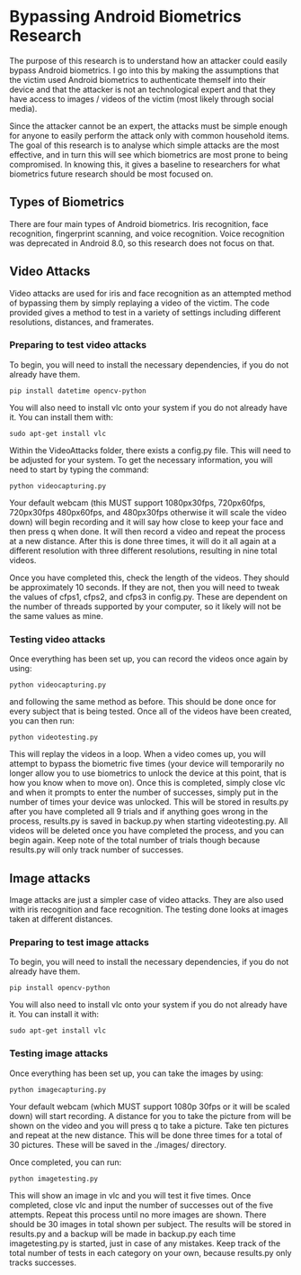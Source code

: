 # Bypassing Android Biometrics Research

The purpose of this research is to understand how an attacker could easily
bypass Android biometrics. I go into this by making the assumptions that the
victim used Android biometrics to authenticate themself into their device and
that the attacker is not an technological expert and that they have access
to images / videos of the victim (most likely through social media).

Since the attacker cannot be an expert, the attacks must be simple enough
for anyone to easily perform the attack only with common household items.
The goal of this research is to analyse which simple attacks are the most
effective, and in turn this will see which biometrics are most prone to
being compromised. In knowing this, it gives a baseline to researchers
for what biometrics future research should be most focused on. 

## Types of Biometrics

There are four main types of Android biometrics. Iris recognition, face
recognition, fingerprint scanning, and voice recognition. Voice recognition
was deprecated in Android 8.0, so this research does not focus on that.

## Video Attacks

Video attacks are used for iris and face recognition as an attempted method
of bypassing them by simply replaying a video of the victim. The code
provided gives a method to test in a variety of settings including different
resolutions, distances, and framerates.

### Preparing to test video attacks

To begin, you will need to install the necessary dependencies, if you do not
already have them.


```
pip install datetime opencv-python
```

You will also need to install vlc onto your system if you do not
already have it. You can install them with:

```
sudo apt-get install vlc
```

Within the VideoAttacks folder, there exists a config.py file. This will need
to be adjusted for your system. To get the necessary information, you will need
to start by typing the command:

```
python videocapturing.py
```

Your default webcam (this MUST support 1080px30fps, 720px60fps, 720px30fps 480px60fps, 
and 480px30fps otherwise
it will scale the video down) will begin recording and it will say how close to keep
your face and then press q when done. It will then record a video and repeat the process
at a new distance. After this is done three times, it will do it all again at a different
resolution with three different resolutions, resulting in nine total videos.

Once you have completed this, check the length of the videos. They should be approximately
10 seconds. If they are not, then you will need to tweak the values of cfps1, cfps2, and
cfps3 in config.py. These are dependent on the number of threads supported by your computer,
so it likely will not be the same values as mine.

### Testing video attacks

Once everything has been set up, you can record the videos once again by using:

```
python videocapturing.py
```

and following the same method as before. This should be done once for every subject that is
being tested. Once all of the videos have been created, you can then run:

```
python videotesting.py
```

This will replay the videos in a loop. When a video comes up, you will attempt to bypass the
biometric five times (your device will temporarily no longer allow you to use biometrics to
unlock the device at this point, that is how you know when to move on). Once this is
completed, simply close vlc and when it prompts to enter the number of successes, simply
put in the number of times your device was unlocked. This will be stored in results.py
after you have completed all 9 trials and if anything goes wrong in the process,
results.py is saved in backup.py when starting videotesting.py. All videos will be deleted
once you have completed the process, and you can begin again. Keep note of the total number
of trials though because results.py will only track number of successes. 

## Image attacks

Image attacks are just a simpler case of video attacks. They are also used with iris recognition
and face recognition. The testing done looks at images taken at different distances.


### Preparing to test image attacks

To begin, you will need to install the necessary dependencies, if you do not
already have them.


```
pip install opencv-python
```

You will also need to install vlc onto your system if you do not already have it.
You can install it with:

```
sudo apt-get install vlc
```

### Testing image attacks

Once everything has been set up, you can take the images by using:

```
python imagecapturing.py
```

Your default webcam (which MUST support 1080p 30fps or it will be scaled down) will
start recording. A distance for you to take the picture from will be shown on the
video and you will press q to take a picture. Take ten pictures and repeat at the
new distance. This will be done three times for a total of 30 pictures. These will
be saved in the ./images/ directory.

Once completed, you can run:

```
python imagetesting.py
```

This will show an image in vlc and you will test it five 
times. Once completed, close vlc and input the number of successes out of the five 
attempts. Repeat this process until no more images are shown. There should be 30
images in total shown per subject. The results will be stored in results.py and
a backup will be made in backup.py each time imagetesting.py is started, just in
case of any mistakes. Keep track of the total number of tests in each category on
your own, because results.py only tracks successes.  
